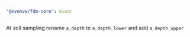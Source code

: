 ```yaml
---
"@svenvw/fdm-core": minor
---
```


At soil sampling rename `a_depth` to `a_depth_lower` and add `a_depth_upper`

